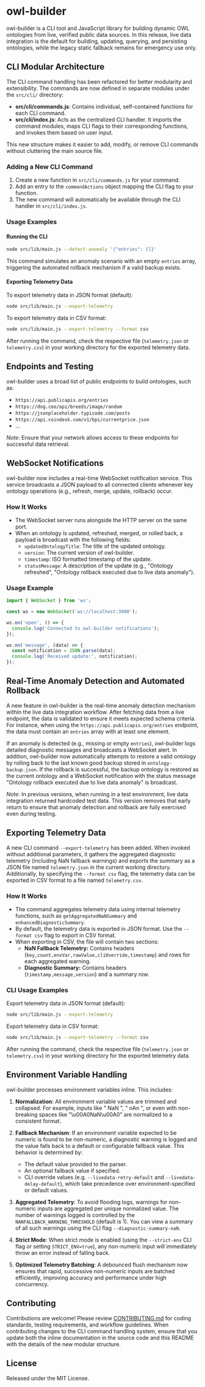 # owl-builder

owl-builder is a CLI tool and JavaScript library for building dynamic OWL ontologies from live, verified public data sources. In this release, live data integration is the default for building, updating, querying, and persisting ontologies, while the legacy static fallback remains for emergency use only.

## CLI Modular Architecture

The CLI command handling has been refactored for better modularity and extensibility. The commands are now defined in separate modules under the `src/cli/` directory:

- **src/cli/commands.js**: Contains individual, self-contained functions for each CLI command.
- **src/cli/index.js**: Acts as the centralized CLI handler. It imports the command modules, maps CLI flags to their corresponding functions, and invokes them based on user input.

This new structure makes it easier to add, modify, or remove CLI commands without cluttering the main source file.

### Adding a New CLI Command

1. Create a new function in `src/cli/commands.js` for your command.
2. Add an entry to the `commandActions` object mapping the CLI flag to your function.
3. The new command will automatically be available through the CLI handler in `src/cli/index.js`.

### Usage Examples

#### Running the CLI

```bash
node src/lib/main.js --detect-anomaly '{"entries": []}'
```

This command simulates an anomaly scenario with an empty `entries` array, triggering the automated rollback mechanism if a valid backup exists.

#### Exporting Telemetry Data

To export telemetry data in JSON format (default):

```bash
node src/lib/main.js --export-telemetry
```

To export telemetry data in CSV format:

```bash
node src/lib/main.js --export-telemetry --format csv
```

After running the command, check the respective file (`telemetry.json` or `telemetry.csv`) in your working directory for the exported telemetry data.

## Endpoints and Testing

owl-builder uses a broad list of public endpoints to build ontologies, such as:

- `https://api.publicapis.org/entries`
- `https://dog.ceo/api/breeds/image/random`
- `https://jsonplaceholder.typicode.com/posts`
- `https://api.coindesk.com/v1/bpi/currentprice.json`
- ...

_Note:_ Ensure that your network allows access to these endpoints for successful data retrieval.

## WebSocket Notifications

owl-builder now includes a real-time WebSocket notification service. This service broadcasts a JSON payload to all connected clients whenever key ontology operations (e.g., refresh, merge, update, rollback) occur.

### How It Works

- The WebSocket server runs alongside the HTTP server on the same port.
- When an ontology is updated, refreshed, merged, or rolled back, a payload is broadcast with the following fields:
  - `updatedOntologyTitle`: The title of the updated ontology.
  - `version`: The current version of owl-builder.
  - `timestamp`: ISO formatted timestamp of the update.
  - `statusMessage`: A description of the update (e.g., "Ontology refreshed", "Ontology rollback executed due to live data anomaly").

### Usage Example

```js
import { WebSocket } from 'ws';

const ws = new WebSocket('ws://localhost:3000');

ws.on('open', () => {
  console.log('Connected to owl-builder notifications');
});

ws.on('message', (data) => {
  const notification = JSON.parse(data);
  console.log('Received update:', notification);
});
```

## Real-Time Anomaly Detection and Automated Rollback

A new feature in owl-builder is the real-time anomaly detection mechanism within the live data integration workflow. After fetching data from a live endpoint, the data is validated to ensure it meets expected schema criteria. For instance, when using the `https://api.publicapis.org/entries` endpoint, the data must contain an `entries` array with at least one element.

If an anomaly is detected (e.g., missing or empty `entries`), owl-builder logs detailed diagnostic messages and broadcasts a WebSocket alert. In addition, owl-builder now automatically attempts to restore a valid ontology by rolling back to the last known good backup stored in `ontology-backup.json`. If the rollback is successful, the backup ontology is restored as the current ontology and a WebSocket notification with the status message "Ontology rollback executed due to live data anomaly" is broadcast.

_Note:_ In previous versions, when running in a test environment, live data integration returned hardcoded test data. This version removes that early return to ensure that anomaly detection and rollback are fully exercised even during testing.

## Exporting Telemetry Data

A new CLI command `--export-telemetry` has been added. When invoked without additional parameters, it gathers the aggregated diagnostic telemetry (including NaN fallback warnings) and exports the summary as a JSON file named `telemetry.json` in the current working directory. Additionally, by specifying the `--format csv` flag, the telemetry data can be exported in CSV format to a file named `telemetry.csv`.

### How It Works

- The command aggregates telemetry data using internal telemetry functions, such as `getAggregatedNaNSummary` and `enhancedDiagnosticSummary`.
- By default, the telemetry data is exported in JSON format. Use the `--format csv` flag to export in CSV format.
- When exporting in CSV, the file will contain two sections:
  - **NaN Fallback Telemetry:** Contains headers (`key,count,envVar,rawValue,cliOverride,timestamp`) and rows for each aggregated warning.
  - **Diagnostic Summary:** Contains headers (`timestamp,message,version`) and a summary row.

### CLI Usage Examples

Export telemetry data in JSON format (default):

```bash
node src/lib/main.js --export-telemetry
```

Export telemetry data in CSV format:

```bash
node src/lib/main.js --export-telemetry --format csv
```

After running the command, check the respective file (`telemetry.json` or `telemetry.csv`) in your working directory for the exported telemetry data.

## Environment Variable Handling

owl-builder processes environment variables inline. This includes:

1. **Normalization**: All environment variable values are trimmed and collapsed. For example, inputs like "  NaN  ", " nAn ", or even with non-breaking spaces like "\u00A0NaN\u00A0" are normalized to a consistent format.

2. **Fallback Mechanism**: If an environment variable expected to be numeric is found to be non-numeric, a diagnostic warning is logged and the value falls back to a default or configurable fallback value. This behavior is determined by:
   - The default value provided to the parser.
   - An optional fallback value if specified.
   - CLI override values (e.g. `--livedata-retry-default` and `--livedata-delay-default`), which take precedence over environment-specified or default values.

3. **Aggregated Telemetry**: To avoid flooding logs, warnings for non-numeric inputs are aggregated per unique normalized value. The number of warnings logged is controlled by the `NANFALLBACK_WARNING_THRESHOLD` (default is 1). You can view a summary of all such warnings using the CLI flag `--diagnostic-summary-naN`.

4. **Strict Mode**: When strict mode is enabled (using the `--strict-env` CLI flag or setting `STRICT_ENV=true`), any non-numeric input will immediately throw an error instead of falling back.

5. **Optimized Telemetry Batching**: A debounced flush mechanism now ensures that rapid, successive non-numeric inputs are batched efficiently, improving accuracy and performance under high concurrency.

## Contributing

Contributions are welcome! Please review [CONTRIBUTING.md](CONTRIBUTING.md) for coding standards, testing requirements, and workflow guidelines. When contributing changes to the CLI command handling system, ensure that you update both the inline documentation in the source code and this README with the details of the new modular structure.

## License

Released under the MIT License.
